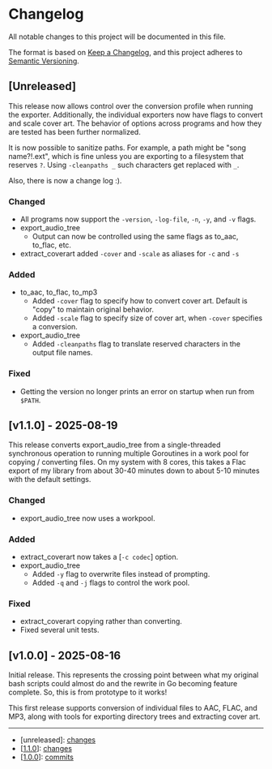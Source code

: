 # Changelog

All notable changes to this project will be documented in this file.

The format is based on [Keep a Changelog](https://keepachangelog.com/en/1.1.0/),
and this project adheres to [Semantic Versioning](https://semver.org/spec/v2.0.0.html).

<!-- markdownlint-disable MD024 -->

## [Unreleased]

This release now allows control over the conversion profile when running the
exporter. Additionally, the individual exporters now have flags to convert and
scale cover art. The behavior of options across programs and how they are tested
has been further normalized.

It is now possible to sanitize paths. For example, a path might be "song
name?!.ext", which is fine unless you are exporting to a filesystem that
reserves `?`. Using `-cleanpaths _` such characters get replaced with `_`.

Also, there is now a change log :).

### Changed

- All programs now support the `-version`, `-log-file`, `-n`, `-y`, and `-v` flags.
- export_audio_tree
  - Output can now be controlled using the same flags as to_aac, to_flac, etc.
- extract_coverart added `-cover` and `-scale` as aliases for `-c` and `-s`

### Added

- to_aac, to_flac, to_mp3
  - Added `-cover` flag to specify how to convert cover art. Default is "copy" to maintain original behavior.
  - Added `-scale` flag to specify size of cover art, when `-cover` specifies a conversion.
- export_audio_tree
  - Added `-cleanpaths` flag to translate reserved characters in the output file names.

### Fixed

- Getting the version no longer prints an error on startup when run from `$PATH`.

## [v1.1.0] - 2025-08-19

This release converts export_audio_tree from a single-threaded synchronous
operation to running multiple Goroutines in a work pool for copying / converting
files. On my system with 8 cores, this takes a Flac export of my library from
about 30-40 minutes down to about 5-10 minutes with the default settings.

### Changed

- export_audio_tree now uses a workpool.

### Added

- extract_coverart now takes a [`-c codec`] option.
- export_audio_tree
  - Added `-y` flag to overwrite files instead of prompting.
  - Added `-q` and `-j` flags to control the work pool.

### Fixed

- extract_coverart copying rather than converting.
- Fixed several unit tests.

## [v1.0.0] - 2025-08-16

Initial release. This represents the crossing point between what my original
bash scripts could almost do and the rewrite in Go becoming feature complete.
So, this is from prototype to it works!

This first release supports conversion of individual files to AAC, FLAC, and
MP3, along with tools for exporting directory trees and extracting cover art.

---

- \[unreleased\]: [changes](https://github.com/Spidey01/audio_converter/compare/v1.1.0...HEAD)
- [[1.1.0](https://github.com/Spidey01/audio_converter/releases/tag/v1.1.0)]: [changes](https://github.com/Spidey01/audio_converter/compare/v1.0.0...v1.1.0)
- [[1.0.0](https://github.com/Spidey01/audio_converter/releases/tag/v1.0.0)]: [commits](https://github.com/Spidey01/audio_converter/commits/v1.0.0/)

